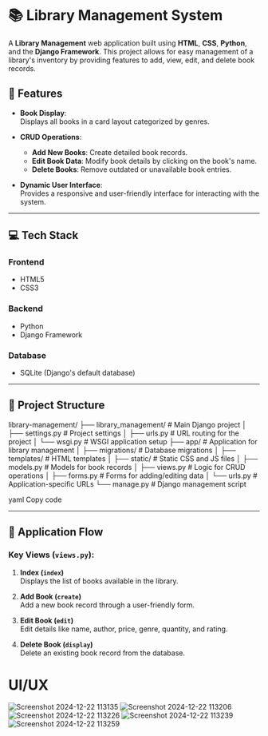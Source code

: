 # **📚 Library Management System**

A **Library Management** web application built using **HTML**, **CSS**, **Python**, and the **Django Framework**. This project allows for easy management of a library's inventory by providing features to add, view, edit, and delete book records.

## **🌟 Features**
- **Book Display**:  
  Displays all books in a card layout categorized by genres.  

- **CRUD Operations**:  
  - **Add New Books**: Create detailed book records.  
  - **Edit Book Data**: Modify book details by clicking on the book's name.  
  - **Delete Books**: Remove outdated or unavailable book entries.  

- **Dynamic User Interface**:  
  Provides a responsive and user-friendly interface for interacting with the system.  

---

## **💻 Tech Stack**
### **Frontend**
- HTML5  
- CSS3  

### **Backend**
- Python  
- Django Framework  

### **Database**
- SQLite (Django's default database)

---

## **📂 Project Structure**
library-management/ ├── library_management/ # Main Django project │ ├── settings.py # Project settings │ ├── urls.py # URL routing for the project │ └── wsgi.py # WSGI application setup ├── app/ # Application for library management │ ├── migrations/ # Database migrations │ ├── templates/ # HTML templates │ ├── static/ # Static CSS and JS files │ ├── models.py # Models for book records │ ├── views.py # Logic for CRUD operations │ ├── forms.py # Forms for adding/editing data │ └── urls.py # Application-specific URLs └── manage.py # Django management script

yaml
Copy code

---

## **🚦 Application Flow**
### **Key Views** (`views.py`):
1. **Index (`index`)**  
   Displays the list of books available in the library.  

2. **Add Book (`create`)**  
   Add a new book record through a user-friendly form.  

3. **Edit Book (`edit`)**  
   Edit details like name, author, price, genre, quantity, and rating.  

4. **Delete Book (`display`)**  
   Delete an existing book record from the database. 

# UI/UX

![Screenshot 2024-12-22 113135](https://github.com/user-attachments/assets/2e8d4c2e-f0e8-4a04-93e2-2e467f9b49fc)
![Screenshot 2024-12-22 113206](https://github.com/user-attachments/assets/9794d3e2-9085-42eb-92ac-512c324bdbc5)
![Screenshot 2024-12-22 113226](https://github.com/user-attachments/assets/5e9cfe3b-82b0-4a0c-aba6-3e76c55bb7ea)
![Screenshot 2024-12-22 113239](https://github.com/user-attachments/assets/f1b42945-c43b-4811-953a-71f11fde6e76)
![Screenshot 2024-12-22 113259](https://github.com/user-attachments/assets/cf2dac08-0015-4afb-aef5-491c1fee6a62)
